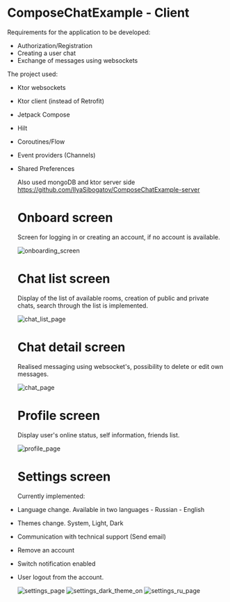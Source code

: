 # ComposeChatExample - Client

Requirements for the application to be developed:
- Authorization/Registration
- Creating a user chat
- Exchange of messages using websockets

The project used:
- Ktor websockets
- Ktor client (instead of Retrofit)
- Jetpack Compose
- Hilt
- Coroutines/Flow
- Event providers (Channels)
- Shared Preferences

  Also used mongoDB and ktor server side
  https://github.com/IlyaSibogatov/ComposeChatExample-server

  # Onboard screen
  Screen for logging in or creating an account, if no account is available.
  
  ![onboarding_screen](https://github.com/IlyaSibogatov/ComposeChatExample-client/assets/95710591/010ace1c-46e0-46a8-b4c1-4c7c260fd774)

  # Chat list screen
  Display of the list of available rooms, creation of public and private chats, search through the list is implemented.
  
  ![chat_list_page](https://github.com/IlyaSibogatov/ComposeChatExample-client/assets/95710591/57246da9-dd55-4387-82ac-c7bafd64f9e3)

  # Chat detail screen
  Realised messaging using websocket's, possibility to delete or edit own messages.
  
  ![chat_page](https://github.com/IlyaSibogatov/ComposeChatExample-client/assets/95710591/d1f23ab1-2db3-46d4-aeb9-1765ab4d359e)

  # Profile screen
  Display user's online status, self information, friends list.
  
  ![profile_page](https://github.com/IlyaSibogatov/ComposeChatExample-client/assets/95710591/3f44eda1-c76b-475d-9d29-67abe2b2816d)

  # Settings screen
  Currently implemented:
- Language change. Available in two languages - Russian - English
- Themes change. System, Light, Dark
- Communication with technical support (Send email)
- Remove an account
- Switch notification enabled
- User logout from the account.
  

  ![settings_page](https://github.com/IlyaSibogatov/ComposeChatExample-client/assets/95710591/0d211e93-6e64-4395-9060-26c9752c9a69)
  ![settings_dark_theme_on](https://github.com/IlyaSibogatov/ComposeChatExample-client/assets/95710591/a24adfb8-471a-4b5b-ac35-790154f1f0e3)
  ![settings_ru_page](https://github.com/IlyaSibogatov/ComposeChatExample-client/assets/95710591/eb18e6e9-9cc6-4fe2-a275-f2762c1475b6)
